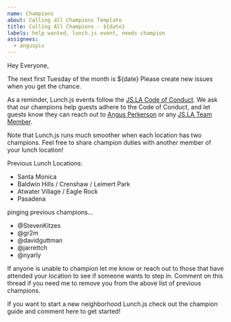 ```yaml
---
name: Champions
about: Calling all Champions Template
title: Calling All Champions - ${date}
labels: help wanted, lunch.js event, needs champion
assignees: 
  - anguspiv
---
```


Hey Everyone,

The next first Tuesday of the month is ${date}
Please create new issues when you get the chance.

As a reminder, Lunch.js events follow the [JS.LA Code of Conduct](https://js.la/code-of-conduct).
We ask that our champions help guests adhere to the Code of Conduct,
and let guests know they can reach out to [Angus Perkerson](mailto:angusp@angusp.com)
or any [JS.LA Team Member](https://js.la/team).

Note that Lunch.js runs much smoother when each location has two champions.
Feel free to share champion duties with another member of your lunch location!

Previous Lunch Locations:

- Santa Monica
- Baldwin Hills / Crenshaw / Leimert Park
- Atwater Village / Eagle Rock
- Pasadena

pinging previous champions...

- @StevenKitzes
- @gr2m
- @davidguttman
- @jarrettch
- @nyarly

If anyone is unable to champion let me know or reach out to those that have attended your location to see if someone wants to step in. Comment on this thread if you need me to remove you from the above list of previous champions.

If you want to start a new neighborhood Lunch.js check out the champion guide and comment here to get started!
